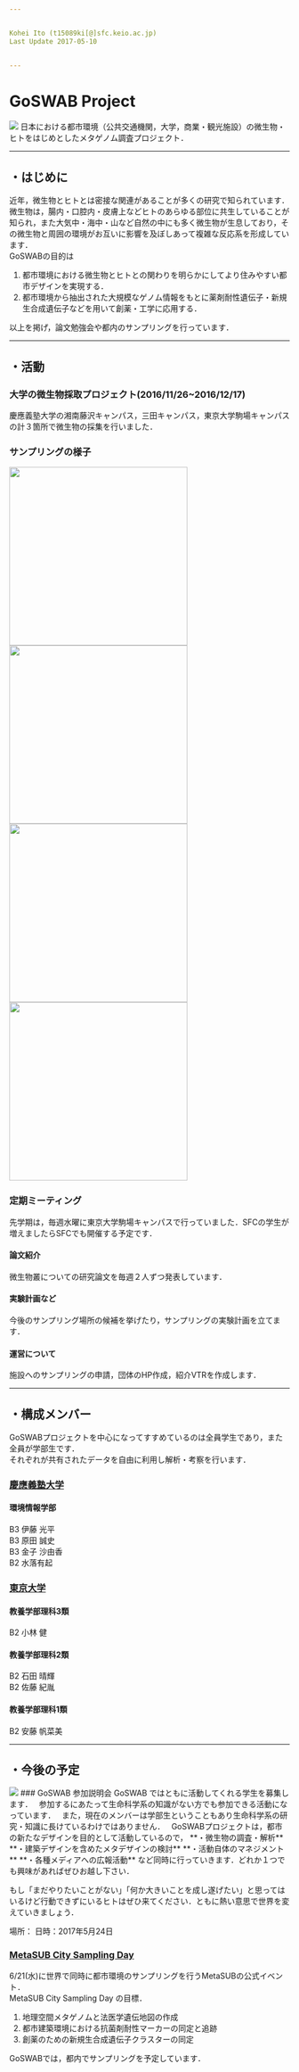 ```yaml
---


Kohei Ito (t15089ki[@]sfc.keio.ac.jp)  
Last Update 2017-05-10


---
```


# GoSWAB Project
<img src="http://i.imgur.com/Qn3s5Ea.png" width="***サイズ***">
日本における都市環境（公共交通機関，大学，商業・観光施設）の微生物・ヒトをはじめとしたメタゲノム調査プロジェクト．


---


## ・はじめに
近年，微生物とヒトとは密接な関連があることが多くの研究で知られています．微生物は，腸内・口腔内・皮膚上などヒトのあらゆる部位に共生していることが知られ，また大気中・海中・山など自然の中にも多く微生物が生息しており，その微生物と周囲の環境がお互いに影響を及ぼしあって複雑な反応系を形成しています．  
GoSWABの目的は  
1. 都市環境における微生物とヒトとの関わりを明らかにしてより住みやすい都市デザインを実現する．
2. 都市環境から抽出された大規模なゲノム情報をもとに薬剤耐性遺伝子・新規生合成遺伝子などを用いて創薬・工学に応用する．  

以上を掲げ，論文勉強会や都内のサンプリングを行っています．


---


## ・活動
### 大学の微生物採取プロジェクト(2016/11/26~2016/12/17)  
慶應義塾大学の湘南藤沢キャンパス，三田キャンパス，東京大学駒場キャンパスの計３箇所で微生物の採集を行いました．

### サンプリングの様子
<img src="http://i.imgur.com/F4ZfG4E.jpg" width="320px"> <img src="http://i.imgur.com/SP9HMj3.jpg" width="320px">
<img src="http://i.imgur.com/tyvD5NI.jpg" width="320px"> <img src="http://i.imgur.com/wo4LkIb.jpg" width="320px">

### 定期ミーティング
先学期は，毎週水曜に東京大学駒場キャンパスで行っていました．SFCの学生が増えましたらSFCでも開催する予定です．  
#### 論文紹介
微生物叢についての研究論文を毎週２人ずつ発表しています．
#### 実験計画など
今後のサンプリング場所の候補を挙げたり，サンプリングの実験計画を立てます．  
#### 運営について
施設へのサンプリングの申請，団体のHP作成，紹介VTRを作成します．


---

## ・構成メンバー
GoSWABプロジェクトを中心になってすすめているのは全員学生であり，また全員が学部生です．  
それぞれが共有されたデータを自由に利用し解析・考察を行います．


### [慶應義塾大学](https://www.keio.ac.jp/ja/)
#### 環境情報学部  
B3 伊藤 光平  
B3 原田 誠史  
B3 金子 沙由香  
B2 水落有起

### [東京大学](http://www.u-tokyo.ac.jp/index_j.html)
#### 教養学部理科3類  
B2 小林 健
#### 教養学部理科2類  
B2 石田 晴輝  
B2 佐藤 紀胤  

#### 教養学部理科1類  
B2 安藤 帆菜美


---


## ・今後の予定  
<img src="http://i.imgur.com/CTZhrUN.jpg">
### GoSWAB 参加説明会  
GoSWAB ではともに活動してくれる学生を募集します．  
参加するにあたって生命科学系の知識がない方でも参加できる活動になっています．  
また，現在のメンバーは学部生ということもあり生命科学系の研究・知識に長けているわけではありません．  
GoSWABプロジェクトは，都市の新たなデザインを目的として活動しているので，  
**・微生物の調査・解析**  
**・建築デザインを含めたメタデザインの検討**  
**・活動自体のマネジメント**  
**・各種メディアへの広報活動**  
など同時に行っていきます．どれか１つでも興味があればぜひお越し下さい．  

もし「まだやりたいことがない」「何か大きいことを成し遂げたい」と思ってはいるけど行動できずにいるヒトはぜひ来てください．ともに熱い意思で世界を変えていきましょう．  

場所：
日時：2017年5月24日

### [MetaSUB City Sampling Day](http://metasub.org/city-sampling-day/)
6/21(水)に世界で同時に都市環境のサンプリングを行うMetaSUBの公式イベント．  
MetaSUB City Sampling Day の目標．  
1. 地理空間メタゲノムと法医学遺伝地図の作成  
2. 都市建築環境における抗菌剤耐性マーカーの同定と追跡  
3. 創薬のための新規生合成遺伝子クラスターの同定  

GoSWABでは，都内でサンプリングを予定しています．
